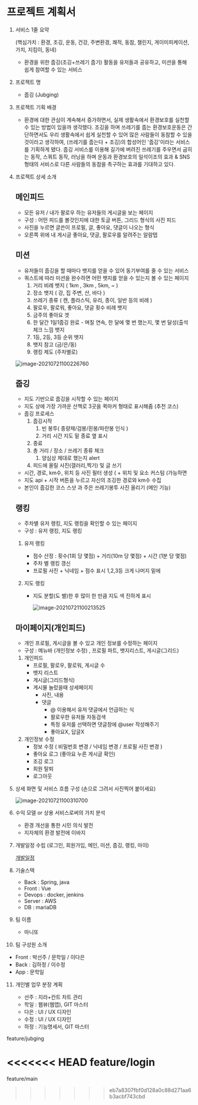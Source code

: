 # 프로젝트 계획서

1. 서비스 1줄 요약

   (핵심가치 : 환경, 조깅, 운동, 건강, 주변환경, 쾌적,  동참, 챌린지, 게이미피케이션, 가치, 지킴이, 동네)

   - 환경을 위한 줍깅(조깅+쓰레기 줍기) 활동을 유저들과 공유하고, 미션을 통해 쉽게 참여할 수 있는 서비스

2. 프로젝트 명

   - 줍깅 (Jubging)

3. 프로젝트 기획 배경

   - 환경에 대한 관심이 계속해서 증가하면서, 실제 생활속에서 환경보호를 실천할 수 있는 방법이 있을까 생각했다. 조깅을 하며 쓰레기를 줍는 환경보호운동은 간단하면서도 우리 생활속에서 쉽게 실천할 수 있어 많은 사람들이 동참할 수 있을것이라고 생각하여, (쓰레기를 줍는다 + 조깅)의 합성어인 '줍깅'이라는 서비스를 기획하게 됐다. 줍깅 서비스를 이용해 길가에 버려진 쓰레기를 주우면서 굽히는 동작, 스쿼트 동작, 러닝을 하며 운동과 환경보호의 일석이조의 효과 & SNS 형태의 서비스로 다른 사람들의 동참을 촉구하는 효과를 기대하고 있다.

4. 프로젝트 상세 소개

   ## 메인피드

   - 모든 유저 / 내가 팔로우 하는 유저들의 게시글을 보는 페이지
   - 구성 : 어떤 피드를 볼것인지에 대한 토글 버튼, 그리드 형식의 사진 피드
   - 사진을 누르면 글쓴이 프로필, 글, 좋아요, 댓글이 나오는 형식
   - 오른쪽 위에 내 게시글 좋아요, 댓글, 팔로우를 알려주는 알람탭

   ## 미션

   - 유저들이 줍깅을 할 때마다 뱃지를 얻을 수 있어 동기부여를 줄 수 있는 서비스
   - 쿼스트에 따라 미션을 완수하면 어떤 뱃지를 얻을 수 있는지 볼 수 있는 페이지
     1. 거리 비례 뱃지 ( 1km , 3km , 5km, ~ )
     2. 장소 뱃지 ( 강, 집 주변, 산, 바다 )
     3. 쓰레기 종류 ( 캔, 플라스틱, 유리, 종이, 일반 등의 비례 )
     4. 팔로우, 팔로워, 좋아요, 댓글 횟수 비례 뱃지
     5. 금주의 좋아요 겟
     6. 한 달간 1일1줍깅 완료 - 며칠 연속, 한 달에 몇 번 했는지, 몇 번 달성(출석체크 느낌 뱃지
     7. 1등, 2등, 3등 순위 뱃지
     8. 뱃지 참고 (금/은/동)
     9. 랭킹 제도 (주차별로)

   ![image-20210721100226760](README.assets/image-20210721100226760.png)

   ## 줍깅

   - 지도 기반으로 줍깅을 시작할 수 있는 페이지
   - 지도 상에 가장 가까운 산책로 3곳을 퀵마커 형태로 표시해줌 (추천 코스)
   - 줍깅 프로세스
     1. 줍깅시작
        1. 빈 봉투( 종량제/검봉/흰봉/파란봉 인식 )
        2. 거리 시간 지도 밑 종료 옆 표시
     2. 종료
     3. 총 거리 / 장소 / 쓰레기 종류 체크
        1. 양심상 제대로 했는지 alert
     4. 피드에 올릴 사진(갤러리,찍기) 및 글 쓰기
   - 시간, 경로, km수, 위치 등 사진 필터 생성 ( + 위치 및 요소 커스텀 (가능하면
   - 지도 api + 시작 버튼을 누르고 자신의 조깅한 경로와 km수 수집
   - 본인이 줍깅한 코스 스샷 과 주은 쓰레기봉투 사진 올리기 (메인 기능)

   ## 랭킹

   - 주차별 유저 랭킹, 지도 랭킹을 확인할 수 있는 페이지
   - 구성 : 유저 랭킹, 지도 랭킹

   1. 유저 랭킹

      - 점수 산정 :  횟수(1회 당 몇점) + 거리(10m 당 몇점) + 시간 (1분 당 몇점)
      - 주차 별 랭킹 갱신
      - 프로필 사진 + 닉네임 + 점수 표시 1,2,3등 크게 나머지 밑에

   2. 지도 랭킹

      - 지도 분할(도 별)한 후 많이 한 만큼 지도 색 진하게 표시

        ![image-20210721100213525](README.assets/image-20210721100213525.png)

   ## 마이페이지(개인피드)

   - 개인 프로필, 게시글을 볼 수 있고 개인 정보를 수정하는 페이지
   - 구성 : 메뉴바 (개인정보 수정) , 프로필 파트, 뱃지리스트, 게시글(그리드)

   1. 개인피드
      - 프로필, 팔로우, 팔로워, 게시글 수
      - 뱃지 리스트
      - 게시글(그리드형식)
      - 게시물 눌렀을때 상세페이지
        - 사진, 내용
        - 댓글
          - @ 이용해서 유저 댓글에서 언급하는 식
          - 팔로우한 유저들 자동검색
          - 특정 유저를 선택하면 댓글창에 @user 작성해주기
          - 좋아요X, 답글X
   2. 개인정보 수정
      - 정보 수정 ( 비밀번호 변경 / 닉네임 변경 / 프로필 사진 변경 )
      - 좋아요 로그 (좋아요 누른 게시글 확인)
      - 조깅 로그
      - 회원 탈퇴
      - 로그아웃

5. 상세 화면 및 서비스 흐름 구성 (손으로 그려서 사진찍어 붙이세요)

   ![image-20210721100310700](README.assets/image-20210721100310700.png)

6. 수익 모델 or 상용 서비스로써의 가치 분석

   - 환경 개선을 통한 시민 의식 발전
   - 지자체의 환경 발전에 이바지

7. 개발일정 수립 (로그인, 회원가입, 메인, 미션, 줍깅, 랭킹, 마이)

   [개발일정](https://www.notion.so/2df21714bdd7468eb615344bec7b8ac6)

8. 기술스택

   - Back : Spring, java
   - Front : Vue
   - Devops : docker, jenkins
   - Server : AWS
   - DB : mariaDB

9. 팀 이름

   - 마니또

10. 팀 구성원 소개

   - Front : 박선주 / 문학일 / 이다은
   - Back : 김하정 / 이수정
   - App : 문학일

11. 개인별 업무 분장 계획

    - 선주 : 지라+칸트 차트 관리
    - 학일 : 웹뷰(웹앱), GIT 마스터
    - 다은 :  UI / UX 디자인
    - 수정 :  UI / UX 디자인
    - 하정 : 기능명세서, GIT 마스터



feature/jubging

<<<<<<< HEAD
feature/login
=======
feature/main
>>>>>>> eb7a8307fbf0d128a0c88d271aa6b3acbf743cbd
